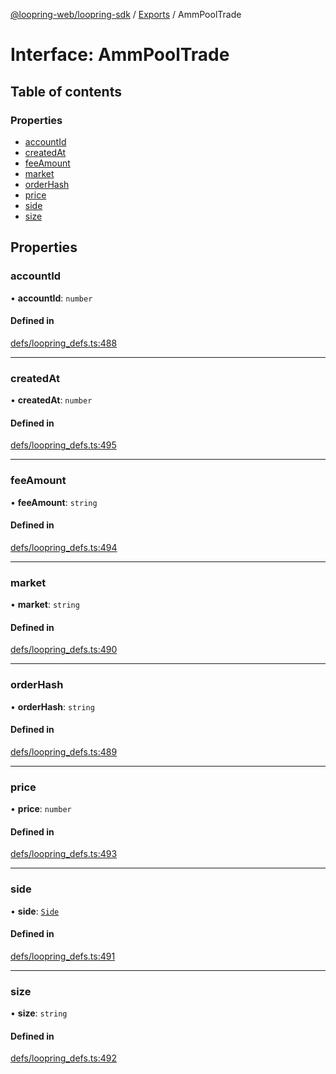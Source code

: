 [@loopring-web/loopring-sdk](../README.md) / [Exports](../modules.md) / AmmPoolTrade

# Interface: AmmPoolTrade

## Table of contents

### Properties

- [accountId](AmmPoolTrade.md#accountid)
- [createdAt](AmmPoolTrade.md#createdat)
- [feeAmount](AmmPoolTrade.md#feeamount)
- [market](AmmPoolTrade.md#market)
- [orderHash](AmmPoolTrade.md#orderhash)
- [price](AmmPoolTrade.md#price)
- [side](AmmPoolTrade.md#side)
- [size](AmmPoolTrade.md#size)

## Properties

### accountId

• **accountId**: `number`

#### Defined in

[defs/loopring_defs.ts:488](https://github.com/Loopring/loopring_sdk/blob/a4b843d/src/defs/loopring_defs.ts#L488)

___

### createdAt

• **createdAt**: `number`

#### Defined in

[defs/loopring_defs.ts:495](https://github.com/Loopring/loopring_sdk/blob/a4b843d/src/defs/loopring_defs.ts#L495)

___

### feeAmount

• **feeAmount**: `string`

#### Defined in

[defs/loopring_defs.ts:494](https://github.com/Loopring/loopring_sdk/blob/a4b843d/src/defs/loopring_defs.ts#L494)

___

### market

• **market**: `string`

#### Defined in

[defs/loopring_defs.ts:490](https://github.com/Loopring/loopring_sdk/blob/a4b843d/src/defs/loopring_defs.ts#L490)

___

### orderHash

• **orderHash**: `string`

#### Defined in

[defs/loopring_defs.ts:489](https://github.com/Loopring/loopring_sdk/blob/a4b843d/src/defs/loopring_defs.ts#L489)

___

### price

• **price**: `number`

#### Defined in

[defs/loopring_defs.ts:493](https://github.com/Loopring/loopring_sdk/blob/a4b843d/src/defs/loopring_defs.ts#L493)

___

### side

• **side**: [`Side`](../enums/Side.md)

#### Defined in

[defs/loopring_defs.ts:491](https://github.com/Loopring/loopring_sdk/blob/a4b843d/src/defs/loopring_defs.ts#L491)

___

### size

• **size**: `string`

#### Defined in

[defs/loopring_defs.ts:492](https://github.com/Loopring/loopring_sdk/blob/a4b843d/src/defs/loopring_defs.ts#L492)
